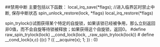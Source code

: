 ##禁用中断
主要包括以下函数：
    local_irq_save(*flags); //进入临界区时禁止中断, 保存中断状态
    spin_unlock_restore(lock, *flags)
	local_irq_restore(*flags)

spin_trylock()试图获得某个特定的自旋锁，如果该锁已经被争用，那么立刻返回非0值，而不会自旋等待锁被释放；如果获得这个自旋锁，返回0。
	#define raw_spin_trylock(lock) __cond_lock(lock, _raw_spin_trylock(lock))
	# define __cond_lock(x,c)   ((c) ? ({ __acquire(x); 1; }) : 0)



